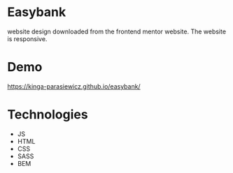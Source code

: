 
# Easybank
website design downloaded from the frontend mentor website.
The website is responsive.

# Demo
https://kinga-parasiewicz.github.io/easybank/

# Technologies
- JS
- HTML
- CSS
- SASS
- BEM
